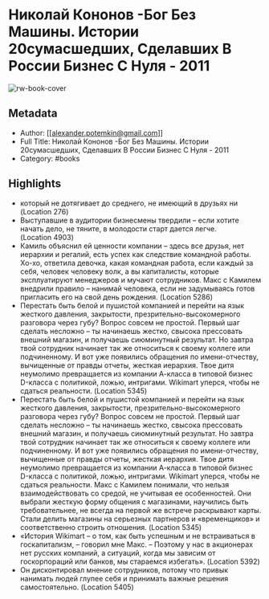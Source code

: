 # Николай Кононов -Бог Без Машины. Истории 20сумасшедших, Сделавших В России Бизнес С Нуля - 2011

![rw-book-cover](https://readwise-assets.s3.amazonaws.com/static/images/default-book-icon-6.71d9a01814f7.png)

## Metadata
- Author: [[alexander.potemkin@gmail.com]]
- Full Title: Николай Кононов -Бог Без Машины. Истории 20сумасшедших, Сделавших В России Бизнес С Нуля - 2011
- Category: #books

## Highlights
- который не дотягивает до среднего, не имеющий в друзьях ни (Location 276)
- Выступавшие в аудитории бизнесмены твердили – если хотите начать дело, не тяните, в молодости старт дается легче. (Location 4903)
- Камиль объяснил ей ценности компании – здесь все друзья, нет иерархии и регалий, есть успех как следствие командной работы. Хо-хо, ответила девочка, какая командная работа, если каждый за себя, человек человеку волк, а вы капиталисты, которые эксплуатируют менеджеров и мучают сотрудников. Макс с Камилем внедрили правило – нанимай человека, если не задумываясь готов пригласить его на свой день рождения. (Location 5286)
- Перестать быть белой и пушистой компанией и перейти на язык жесткого давления, закрытости, презрительно-высокомерного разговора через губу? Вопрос совсем не простой. Первый шаг сделать несложно – ты начинаешь жестко, свысока прессовать внешний магазин, и получаешь сиюминутный результат. Но завтра твой сотрудник начинает так же относиться к своему коллеге или подчиненному. И вот уже появились обращения по имени-отчеству, вычищенные от правды отчеты, жесткая иерархия. Твое дитя неумолимо превращается из компании А-класса в типовой бизнес D-класса с политикой, ложью, интригами. Wikimart уперся, чтобы не сдаться реальности. (Location 5345)
- Перестать быть белой и пушистой компанией и перейти на язык жесткого давления, закрытости, презрительно-высокомерного разговора через губу? Вопрос совсем не простой. Первый шаг сделать несложно – ты начинаешь жестко, свысока прессовать внешний магазин, и получаешь сиюминутный результат. Но завтра твой сотрудник начинает так же относиться к своему коллеге или подчиненному. И вот уже появились обращения по имени-отчеству, вычищенные от правды отчеты, жесткая иерархия. Твое дитя неумолимо превращается из компании А-класса в типовой бизнес D-класса с политикой, ложью, интригами. Wikimart уперся, чтобы не сдаться реальности. Макс с Камилем понимали, что нельзя взаимодействовать со средой, не учитывая ее особенностей. Они выбрали жесткую форму общения с магазинами, научились быть требовательнее, не всегда на первой же встрече раскрывают карты. Стали делить магазины на серьезных партнеров и «временщиков» и соответственно строить отношения. (Location 5345)
- «История Wikimart – о том, как быть успешным и не встраиваться в госкапитализм, – говорил мне Макс. – Поэтому у нас в акционерах нет русских компаний, а ситуаций, когда мы зависим от госкорпораций или банков, мы стараемся избегать». (Location 5392)
- Он дисконтировал мнение сотрудников, потому что привык нанимать людей глупее себя и принимать важные решения самостоятельно. (Location 5405)
